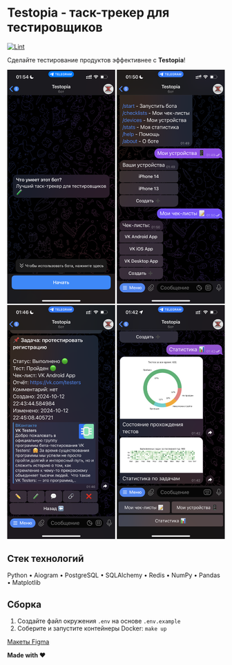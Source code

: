 # Testopia - таск-трекер для тестировщиков

[![Lint](https://github.com/everysoftware/testopia/actions/workflows/ci.yml/badge.svg)](https://github.com/everysoftware/testopia/actions/workflows/ci.yml)

Сделайте тестирование продуктов эффективнее с **Testopia**!

<img src="/assets/onboarding.PNG" width="250" />
<img src="/assets/checklists.PNG" width="250" />

<img src="/assets/task.PNG" width="250" />
<img src="/assets/stats.PNG" width="250" />

## Стек технологий

Python • Aiogram • PostgreSQL • SQLAlchemy • Redis • NumPy • Pandas • Matplotlib

## Сборка

1. Создайте файл окружения `.env` на основе `.env.example`
2. Соберите и запустите контейнеры Docker: `make up`

[Макеты Figma](https://www.figma.com/file/iJ7SMg6DCuCaDhNlieh3kd/Untitled?type=design&node-id=0-1&mode=design)

**Made with ❤️**
